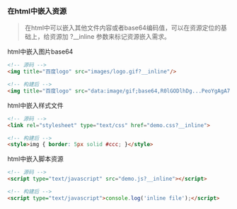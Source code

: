 ### 在html中嵌入资源

> 在html中可以嵌入其他文件内容或者base64编码值，可以在资源定位的基础上，给资源加 ?__inline 参数来标记资源嵌入需求。


html中嵌入图片base64
```html
<!-- 源码 -->
<img title="百度logo" src="images/logo.gif?__inline"/>

<!-- 构建后 -->
<img title="百度logo" src="data:image/gif;base64,R0lGODlhDg...PeoYgAgA7"/>
```

html中嵌入样式文件
```html
<!-- 源码 -->
<link rel="stylesheet" type="text/css" href="demo.css?__inline">

<!-- 构建后 -->
<style>img { border: 5px solid #ccc; }</style>
```

html中嵌入脚本资源
```html
<!-- 源码 -->
<script type="text/javascript" src="demo.js?__inline"></script>

<!-- 构建后 -->
<script type="text/javascript">console.log('inline file');</script>
```